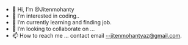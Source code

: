 - 👋 Hi, I’m @Jitenmohanty
- 👀 I’m interested in coding..
- 🌱 I’m currently learning and finding job.
- 💞️ I’m looking to collaborate on ...
- 📫 How to reach me ...
contact email --jitenmohantyaz@gmail.com.
<!---
Jitenmohanty/Jitenmohanty is a ✨ special ✨ repository because its `README.md` (this file) appears on your GitHub profile.
You can click the Preview link to take a look at your changes.
--->
